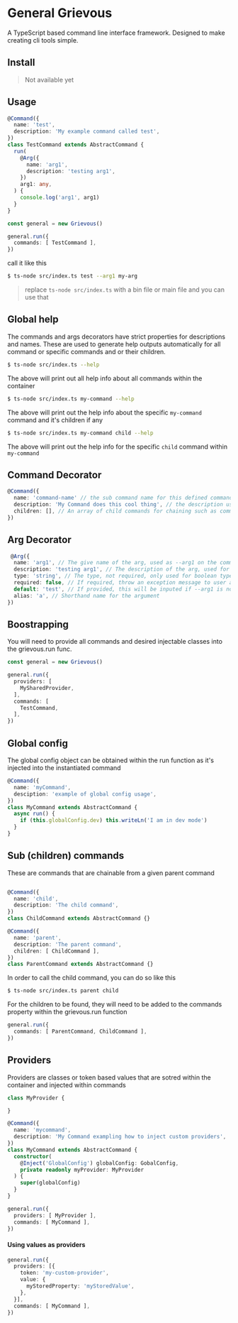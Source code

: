 # General Grievous

A TypeScript based command line interface framework. Designed to make creating cli tools simple.

## Install

> Not available yet
## Usage

```ts
@Command({
  name: 'test',
  description: 'My example command called test',
})
class TestCommand extends AbstractCommand {
  run(
    @Arg({
      name: 'arg1',
      description: 'testing arg1',
    })
    arg1: any,
  ) {
    console.log('arg1', arg1)
  }
}

const general = new Grievous()

general.run({
  commands: [ TestCommand ],
})

```

call it like this

```bash
$ ts-node src/index.ts test --arg1 my-arg
```
> replace `ts-node src/index.ts` with a bin file or main file and you can use that

## Global help 

The commands and args decorators have strict properties for descriptions and names. These are used to generate help outputs automatically for all command or specific commands and or their children.

```bash
$ ts-node src/index.ts --help
```
The above will print out all help info about all commands within the container

```bash
$ ts-node src/index.ts my-command --help
```
The above will print out the help info about the specific `my-command` command and it's children if any

```bash
$ ts-node src/index.ts my-command child --help
```
The above will print out the help info for the specific `child` command within `my-command`

## Command Decorator

```ts
@Command({
  name: 'command-name' // the sub command name for this defined command
  description: 'My Command does this cool thing', // the description used for help of this particular command
  children: [], // An array of child commands for chaining such as command-name sub-command, sub-command's class with be defined here
})
```

## Arg Decorator
```ts
 @Arg({
  name: 'arg1', // The give name of the arg, used as --arg1 on the command line
  description: 'testing arg1', // The description of the arg, used for help output of this particular command
  type: 'string', // The type, not required, only used for boolean types
  required: false, // If required, throw an exception message to user and prevent calling
  default: 'test', // If provided, this will be inputed if --arg1 is not provided
  alias: 'a', // Shorthand name for the argument
})
```

## Boostrapping

You will need to provide all commands and desired injectable classes into the grievous.run func.

```ts
const general = new Grievous()

general.run({
  providers: [
    MySharedProvider,
  ],
  commands: [
    TestCommand,
  ],
})
```

## Global config

The global config object can be obtained within the run function as it's injected into the instantiated command

```ts
@Command({
  name: 'myCommand',
  desciption: 'example of global config usage',
})
class MyCommand extends AbstractCommand {
  async run() {
    if (this.globalConfig.dev) this.writeLn('I am in dev mode')
  }
}
```

## Sub (children) commands

These are commands that are chainable from a given parent command

```ts

@Command({
  name: 'child',
  description: 'The child command',
})
class ChildCommand extends AbstractCommand {}

@Command({
  name: 'parent',
  description: 'The parent command',
  children: [ ChildCommand ],
})
class ParentCommand extends AbstractCommand {}

```
In order to call the child command, you can do so like this 

```bash
$ ts-node src/index.ts parent child
```

For the children to be found, they will need to be added to the commands property within the grievous.run function

```ts
general.run({
  commands: [ ParentCommand, ChildCommand ],
})
```

## Providers 

Providers are classes or token based values that are sotred within the container and injected within commands

```ts
class MyProvider {

}

@Command({
  name: 'mycommand',
  description: 'My Command exampling how to inject custom providers',
})
class MyCommand extends AbstractCommand {
  constructor(
    @Inject('GlobalConfig') globalConfig: GobalConfig,
    private readonly myProvider: MyProvider
  ) {
    super(globalConfig)
  }
}

general.run({
  providers: [ MyProvider ],
  commands: [ MyCommand ],
})

```

#### Using values as providers

```ts
general.run({
  providers: [{
    token: 'my-custom-provider',
    value: {
      myStoredProperty: 'myStoredValue',
    },
  }],
  commands: [ MyCommand ],
})
```